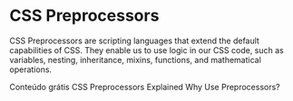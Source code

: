 # CSS Preprocessors

CSS Preprocessors are scripting languages that extend the default capabilities of CSS. They enable us to use logic in our CSS code, such as variables, nesting, inheritance, mixins, functions, and mathematical operations.

<ResourceGroupTitle>Conteúdo grátis</ResourceGroupTitle>
<BadgeLink colorScheme='yellow' badgeText='Read' href='https://www.freecodecamp.org/news/css-preprocessors/#:~:text=CSS%20Preprocessors%20compile%20the%20code,preprocessor%20were%20not%20in%20place.'>CSS Preprocessors Explained</BadgeLink>
<BadgeLink colorScheme='yellow' badgeText='Read' href='https://sherocommerce.com/what-is-a-css-preprocessors-why-use-them/'>Why Use Preprocessors?</BadgeLink>
